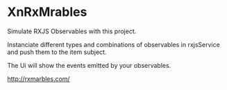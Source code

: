 # XnRxMrables

Simulate RXJS Observables with this project.

Instanciate different types and combinations of observables in rxjsService and push them to the item subject.

The Ui will show the events emitted by your observables.

http://rxmarbles.com/
